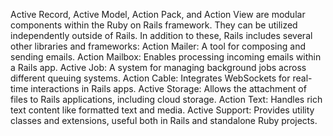 Active Record, Active Model, Action Pack, and Action View are modular components within the Ruby on Rails framework. They can be utilized independently outside of Rails. In addition to these, Rails includes several other libraries and frameworks:
Action Mailer: A tool for composing and sending emails.
Action Mailbox: Enables processing incoming emails within a Rails app.
Active Job: A system for managing background jobs across different queuing systems.
Action Cable: Integrates WebSockets for real-time interactions in Rails apps.
Active Storage: Allows the attachment of files to Rails applications, including cloud storage.
Action Text: Handles rich text content like formatted text and media.
Active Support: Provides utility classes and extensions, useful both in Rails and standalone Ruby projects.
